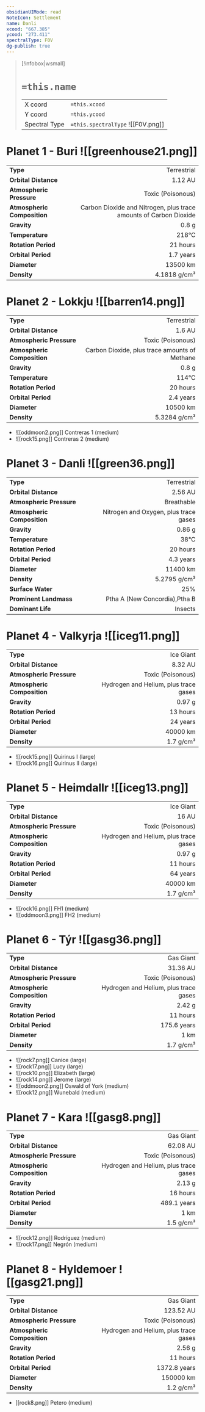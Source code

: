 ```yaml
---
obsidianUIMode: read
NoteIcon: Settlement
name: Danli
xcood: "667.385"
ycood: "273.411"
spectralType: F0V
dg-publish: true
---
```

> [!infobox|wsmall]
> # `=this.name`
> | | |
> | - | - |
> | X coord | `=this.xcood` |
> | Y coord| `=this.ycood` |
> | Spectral Type | `=this.spectralType` ![[F0V.png]] |

# Planet 1 - Buri ![[greenhouse21.png]]
|                             |                           |
| --------------------------- | -------------------------:|
| **Type**                    |             Terrestrial |
| **Orbital Distance**        |   1.12 AU |
| **Atmospheric Pressure**    |       Toxic (Poisonous) |
| **Atmospheric Composition** |      Carbon Dioxide and Nitrogen, plus trace amounts of Carbon Dioxide |
| **Gravity**                 |        0.8 g |
| **Temperature**             |    218°C |
| **Rotation Period**         |  21 hours |
| **Orbital Period** | 1.7 years |
| **Diameter**                |      13500 km | 
| **Density**                 |    4.1818 g/cm³ |





# Planet 2 - Lokkju ![[barren14.png]]
|                             |                           |
| --------------------------- | -------------------------:|
| **Type**                    |             Terrestrial |
| **Orbital Distance**        |   1.6 AU |
| **Atmospheric Pressure**    |       Toxic (Poisonous) |
| **Atmospheric Composition** |      Carbon Dioxide, plus trace amounts of Methane |
| **Gravity**                 |        0.8 g |
| **Temperature**             |    114°C |
| **Rotation Period**         |  20 hours |
| **Orbital Period** | 2.4 years |
| **Diameter**                |      10500 km | 
| **Density**                 |    5.3284 g/cm³ |



- ![[oddmoon2.png]] Contreras 1 (medium)
- ![[rock15.png]] Contreras 2 (medium)


# Planet 3 - Danli ![[green36.png]]
|                             |                           |
| --------------------------- | -------------------------:|
| **Type**                    |             Terrestrial |
| **Orbital Distance**        |   2.56 AU |
| **Atmospheric Pressure**    |       Breathable |
| **Atmospheric Composition** |      Nitrogen and Oxygen, plus trace gases |
| **Gravity**                 |        0.86 g |
| **Temperature**             |    38°C |
| **Rotation Period**         |  20 hours |
| **Orbital Period** | 4.3 years |
| **Diameter**                |      11400 km | 
| **Density**                 |    5.2795 g/cm³ |
| **Surface Water**           |           25% | 
| **Prominent Landmass**      |         Ptha A (New Concordia),Ptha B | 
| **Dominant Life**           |         Insects |





# Planet 4 - Valkyrja ![[iceg11.png]]
|                             |                           |
| --------------------------- | -------------------------:|
| **Type**                    |             Ice Giant |
| **Orbital Distance**        |   8.32 AU |
| **Atmospheric Pressure**    |       Toxic (Poisonous) |
| **Atmospheric Composition** |      Hydrogen and Helium, plus trace gases |
| **Gravity**                 |        0.97 g |
| **Rotation Period**         |  13 hours |
| **Orbital Period** | 24 years |
| **Diameter**                |      40000 km | 
| **Density**                 |    1.7 g/cm³ |



- ![[rock15.png]] Quirinus I (large)
- ![[rock16.png]] Quirinus II (large)


# Planet 5 - Heimdallr ![[iceg13.png]]
|                             |                           |
| --------------------------- | -------------------------:|
| **Type**                    |             Ice Giant |
| **Orbital Distance**        |   16 AU |
| **Atmospheric Pressure**    |       Toxic (Poisonous) |
| **Atmospheric Composition** |      Hydrogen and Helium, plus trace gases |
| **Gravity**                 |        0.97 g |
| **Rotation Period**         |  11 hours |
| **Orbital Period** | 64 years |
| **Diameter**                |      40000 km | 
| **Density**                 |    1.7 g/cm³ |



- ![[rock16.png]] FH1 (medium)
- ![[oddmoon3.png]] FH2 (medium)


# Planet 6 - Týr ![[gasg36.png]]
|                             |                           |
| --------------------------- | -------------------------:|
| **Type**                    |             Gas Giant |
| **Orbital Distance**        |   31.36 AU |
| **Atmospheric Pressure**    |       Toxic (Poisonous) |
| **Atmospheric Composition** |      Hydrogen and Helium, plus trace gases |
| **Gravity**                 |        2.42 g |
| **Rotation Period**         |  11 hours |
| **Orbital Period** | 175.6 years |
| **Diameter**                |      1 km | 
| **Density**                 |    1.7 g/cm³ |



- ![[rock7.png]] Canice (large)
- ![[rock17.png]] Lucy (large)
- ![[rock10.png]] Elizabeth (large)
- ![[rock14.png]] Jerome (large)
- ![[oddmoon2.png]] Oswald of York (medium)
- ![[rock12.png]] Wunebald (medium)


# Planet 7 - Kara ![[gasg8.png]]
|                             |                           |
| --------------------------- | -------------------------:|
| **Type**                    |             Gas Giant |
| **Orbital Distance**        |   62.08 AU |
| **Atmospheric Pressure**    |       Toxic (Poisonous) |
| **Atmospheric Composition** |      Hydrogen and Helium, plus trace gases |
| **Gravity**                 |        2.13 g |
| **Rotation Period**         |  16 hours |
| **Orbital Period** | 489.1 years |
| **Diameter**                |      1 km | 
| **Density**                 |    1.5 g/cm³ |



- ![[rock12.png]] Rodríguez (medium)
- ![[rock17.png]] Negrón (medium)


# Planet 8 - Hyldemoer ![[gasg21.png]]
|                             |                           |
| --------------------------- | -------------------------:|
| **Type**                    |             Gas Giant |
| **Orbital Distance**        |   123.52 AU |
| **Atmospheric Pressure**    |       Toxic (Poisonous) |
| **Atmospheric Composition** |      Hydrogen and Helium, plus trace gases |
| **Gravity**                 |        2.56 g |
| **Rotation Period**         |  11 hours |
| **Orbital Period** | 1372.8 years |
| **Diameter**                |      150000 km | 
| **Density**                 |    1.2 g/cm³ |



- [[rock8.png]] Petero (medium)

